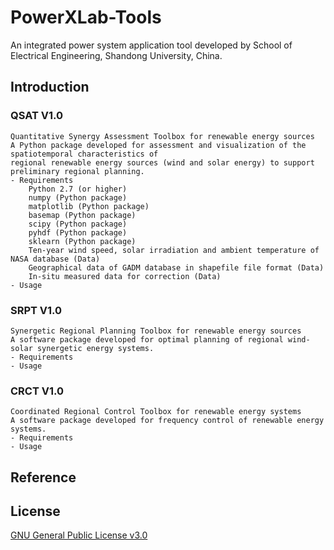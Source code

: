# PowerXLab-Tools
An integrated power system application tool developed by School of Electrical Engineering, Shandong University, China.
## Introduction
### QSAT V1.0
	Quantitative Synergy Assessment Toolbox for renewable energy sources
	A Python package developed for assessment and visualization of the spatiotemporal characteristics of 
	regional renewable energy sources (wind and solar energy) to support preliminary regional planning.
	- Requirements
		Python 2.7 (or higher)
		numpy (Python package)
		matplotlib (Python package)
		basemap (Python package)
		scipy (Python package)
		pyhdf (Python package)
		sklearn (Python package)
		Ten-year wind speed, solar irradiation and ambient temperature of NASA database (Data)
		Geographical data of GADM database in shapefile file format (Data)
		In-situ measured data for correction (Data)
	- Usage
### SRPT V1.0
	Synergetic Regional Planning Toolbox for renewable energy sources
	A software package developed for optimal planning of regional wind-solar synergetic energy systems.
	- Requirements
	- Usage
### CRCT V1.0
	Coordinated Regional Control Toolbox for renewable energy systems
	A software package developed for frequency control of renewable energy systems.
	- Requirements
	- Usage
## Reference
## License
[GNU General Public License v3.0](LICENSE)
